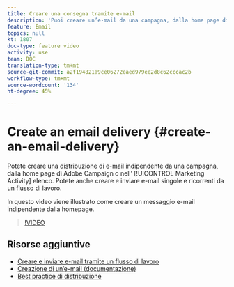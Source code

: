 ```yaml
---
title: Creare una consegna tramite e-mail
description: 'Puoi creare un’e-mail da una campagna, dalla home page di Adobe Campaign o nell’elenco delle attività di marketing. Puoi anche creare e-mail a invio singolo e ricorrenti da un flusso di lavoro. In questo video viene illustrato come creare una consegna di e-mail dalla home page. '
feature: Email
topics: null
kt: 1807
doc-type: feature video
activity: use
team: DOC
translation-type: tm+mt
source-git-commit: a2f194821a9ce06272eaed979ee2d8c62cccac2b
workflow-type: tm+mt
source-wordcount: '134'
ht-degree: 45%

---
```



# Create an email delivery {#create-an-email-delivery}

Potete creare una distribuzione di e-mail indipendente da una campagna, dalla home page di Adobe Campaign  o nell’ [!UICONTROL Marketing Activity] elenco. Potete anche creare e inviare e-mail singole e ricorrenti da un flusso di lavoro.

In questo video viene illustrato come creare un messaggio e-mail indipendente dalla homepage.

>[!VIDEO](https://video.tv.adobe.com/v/23721?quality=12)

## Risorse aggiuntive

* [Creare e inviare e-mail tramite un flusso di lavoro](/help/communication-channels/email/create-and-send-emails-via-workflow.md)
* [Creazione di un’e-mail (documentazione)](https://docs.adobe.com/content/help/en/campaign-standard/using/communication-channels/email-messages/creating-an-email.html)
* [Best practice di distribuzione](https://helpx.adobe.com/it/campaign/kb/delivery-best-practices.html)
